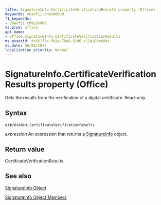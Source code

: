 ```yaml
---
title: SignatureInfo.CertificateVerificationResults property (Office)
keywords: vbaof11.chm286009
f1_keywords:
- vbaof11.chm286009
ms.prod: office
api_name:
- Office.SignatureInfo.CertificateVerificationResults
ms.assetid: dc661f7e-f02e-79a6-91d6-c124109c6d4c
ms.date: 06/08/2017
localization_priority: Normal
---
```



# SignatureInfo.CertificateVerificationResults property (Office)

Gets the results from the verification of a digital certificate. Read-only.


## Syntax

_expression_. `CertificateVerificationResults`

 _expression_ An expression that returns a [SignatureInfo](Office.SignatureInfo.md) object.


## Return value

CertificateVerificationResults


## See also


[SignatureInfo Object](Office.SignatureInfo.md)



[SignatureInfo Object Members](./overview/Library-Reference/signatureinfo-members-office.md)

